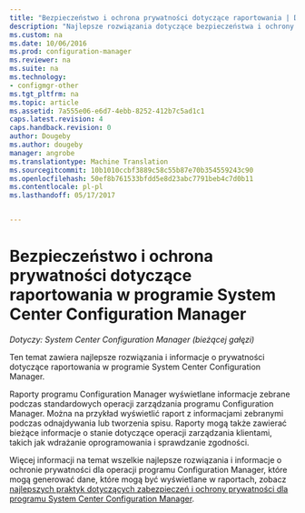 ```yaml
---
title: "Bezpieczeństwo i ochrona prywatności dotyczące raportowania | Dokumentacja firmy Microsoft"
description: "Najlepsze rozwiązania dotyczące bezpieczeństwa i ochrony prywatności należy zrozumieć, gdy używana jest funkcja raportowania w programie Configuration Manager."
ms.custom: na
ms.date: 10/06/2016
ms.prod: configuration-manager
ms.reviewer: na
ms.suite: na
ms.technology:
- configmgr-other
ms.tgt_pltfrm: na
ms.topic: article
ms.assetid: 7a555e06-e6d7-4ebb-8252-412b7c5ad1c1
caps.latest.revision: 4
caps.handback.revision: 0
author: Dougeby
ms.author: dougeby
manager: angrobe
ms.translationtype: Machine Translation
ms.sourcegitcommit: 10b1010ccbf3889c58c55b87e70b354559243c90
ms.openlocfilehash: 50ef8b761533bfdd5e8d23abc7791beb4c7d0b11
ms.contentlocale: pl-pl
ms.lasthandoff: 05/17/2017


---
```

# <a name="security-and-privacy-for-reporting-in-system-center-configuration-manager"></a>Bezpieczeństwo i ochrona prywatności dotyczące raportowania w programie System Center Configuration Manager

*Dotyczy: System Center Configuration Manager (bieżącej gałęzi)*

Ten temat zawiera najlepsze rozwiązania i informacje o prywatności dotyczące raportowania w programie System Center Configuration Manager.  

 Raporty programu Configuration Manager wyświetlane informacje zebrane podczas standardowych operacji zarządzania programu Configuration Manager. Można na przykład wyświetlić raport z informacjami zebranymi podczas odnajdywania lub tworzenia spisu. Raporty mogą także zawierać bieżące informacje o stanie dotyczące operacji zarządzania klientami, takich jak wdrażanie oprogramowania i sprawdzanie zgodności.  

 Więcej informacji na temat wszelkie najlepsze rozwiązania i informacje o ochronie prywatności dla operacji programu Configuration Manager, które mogą generować dane, które mogą być wyświetlane w raportach, zobacz [najlepszych praktyk dotyczących zabezpieczeń i ochrony prywatności dla programu System Center Configuration Manager](../../plan-design/security/security-best-practices-and-privacy-information.md).  

